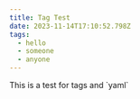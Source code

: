 ```yaml
---
title: Tag Test
date: 2023-11-14T17:10:52.798Z
tags:
  - hello
  - someone
  - anyone
---
```

This is a test for tags and \`yaml\`